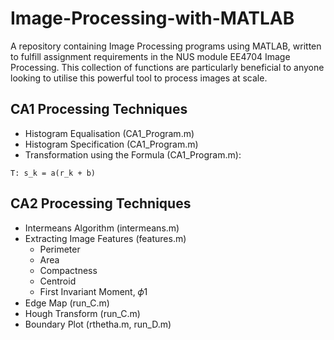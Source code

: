 # Image-Processing-with-MATLAB
A repository containing Image Processing programs using MATLAB, written to fulfill assignment requirements in the NUS module EE4704 Image Processing. This collection of functions are particularly beneficial to anyone looking to utilise this powerful tool to process images at scale. 

## CA1 Processing Techniques

- Histogram Equalisation (CA1_Program.m)
- Histogram Specification (CA1_Program.m)
- Transformation using the Formula (CA1_Program.m):

```
T: s_k = a(r_k + b)
```

## CA2 Processing Techniques

- Intermeans Algorithm (intermeans.m)
- Extracting Image Features (features.m)
  - Perimeter
  - Area
  - Compactness
  - Centroid
  - First Invariant Moment, 𝜙1
- Edge Map (run_C.m)
- Hough Transform (run_C.m)
- Boundary Plot (rthetha.m, run_D.m)
